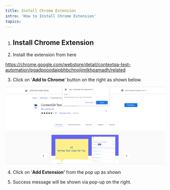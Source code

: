```yaml
---
title: Install Chrome Extension
intro: 'How to Install Chrome Extension'
topics:
---
```


## <a name="_uauw3rc66kcg"></a>

1. ## <a name="_an26nhkkvj2j"></a>**Install Chrome Extension** 

2. Install the extension from here

<https://chrome.google.com/webstore/detail/contextqa-test-automation/pgadpooodaipbhbchnojijmlkhpamadh/related>


3. Click on ‘**Add to Chrome**’ button on the right as shown below.


![](imgss/chrome-web-store.png)



4. Click on ‘**Add Extension’** from the pop up as shown


5. Success message will be shown via pop-up on the right.

